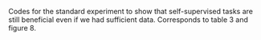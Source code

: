 Codes for the standard experiment to show that self-supervised tasks are still beneficial even if we had sufficient data. Corresponds to table 3 and figure 8.
